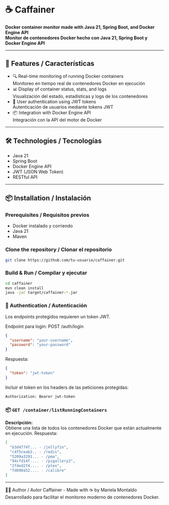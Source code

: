 # ☕ Caffainer

**Docker container monitor made with Java 21, Spring Boot, and Docker Engine API**  
**Monitor de contenedores Docker hecho con Java 21, Spring Boot y Docker Engine API**

---

## 🚀 Features / Características

- 🔍 Real-time monitoring of running Docker containers  
  Monitoreo en tiempo real de contenedores Docker en ejecución
- 📊 Display of container status, stats, and logs  
  Visualización del estado, estadísticas y logs de los contenedores
- 🔐 User authentication using JWT tokens  
  Autenticación de usuarios mediante tokens JWT
- 📦 Integration with Docker Engine API  
  Integración con la API del motor de Docker

---

## 🛠️ Technologies / Tecnologías

- Java 21  
- Spring Boot  
- Docker Engine API  
- JWT (JSON Web Token)  
- RESTful API  

---

## 📦 Installation / Instalación

### Prerequisites / Requisitos previos

- Docker instalado y corriendo
- Java 21
- Maven

### Clone the repository / Clonar el repositorio

```bash
git clone https://github.com/tu-usuario/caffainer.git
```
### Build & Run / Compilar y ejecutar

```bash
cd caffainer
mvn clean install
java -jar target/caffainer-*.jar
```

### 🔐 Authentication / Autenticación
Los endpoints protegidos requieren un token JWT.

Endpoint para login: POST /auth/login
```json
{
  "username": "your-username",
  "password": "your-password"
}
```
Respuesta:
```json
{
  "token": "jwt-token"
}
```
Incluir el token en los headers de las peticiones protegidas:
```bash
Authorization: Bearer jwt-token
```

### 📦 `GET /container/listRunningContainers`

**Descripción:**  
Obtiene una lista de todos los contenedores Docker que están actualmente en ejecución.
Respuesta:
```json
[
  "b3d4774f... - /jellyfin",
  "c4f5ceab2.. - /redis",
  "5209a3291... - /pma",
  "94cfd14f.... - /pigallery2",
  "2f4ed2f4.... - /plex",
  "fd890a52.... - /calibre"
]
```
---

👨‍💻 Author / Autor
Caffainer - Made with ☕ by Mariela Montaldo
Desarrollado para facilitar el monitoreo moderno de contenedores Docker.

